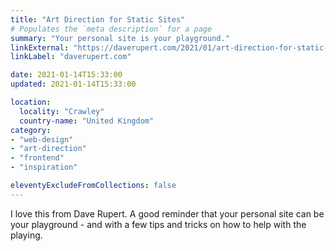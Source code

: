 ```yaml
---
title: "Art Direction for Static Sites"
# Populates the `meta description` for a page
summary: "Your personal site is your playground."
linkExternal: "https://daverupert.com/2021/01/art-direction-for-static-sites/"
linkLabel: "daverupert.com"

date: 2021-01-14T15:33:00
updated: 2021-01-14T15:33:00

location:
  locality: "Crawley"
  country-name: "United Kingdom"
category:
- "web-design"
- "art-direction"
- "frontend"
- "inspiration"

eleventyExcludeFromCollections: false
---
```


I love this from Dave Rupert. A good reminder that your personal site can be your playground - and with a few tips and tricks on how to help with the playing.




